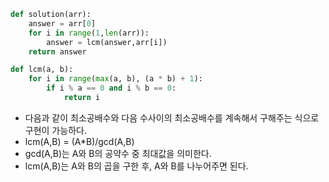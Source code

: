 ```py
def solution(arr):
    answer = arr[0]
    for i in range(1,len(arr)):
        answer = lcm(answer,arr[i])
    return answer

def lcm(a, b):
    for i in range(max(a, b), (a * b) + 1):
        if i % a == 0 and i % b == 0:
            return i
```

- 다음과 같이 최소공배수와 다음 수사이의 최소공배수를 계속해서 구해주는 식으로 구현이 가능하다.
- lcm(A,B) = (A\*B)/gcd(A,B)
- gcd(A,B)는 A와 B의 공약수 중 최대값을 의미한다.
- lcm(A,B)는 A와 B의 곱을 구한 후, A와 B를 나누어주면 된다.
